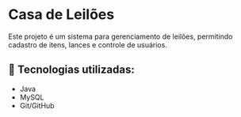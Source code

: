 # Casa de Leilões

Este projeto é um sistema para gerenciamento de leilões, permitindo cadastro de itens, lances e controle de usuários.

## 📌 Tecnologias utilizadas:
- Java
- MySQL
- Git/GitHub